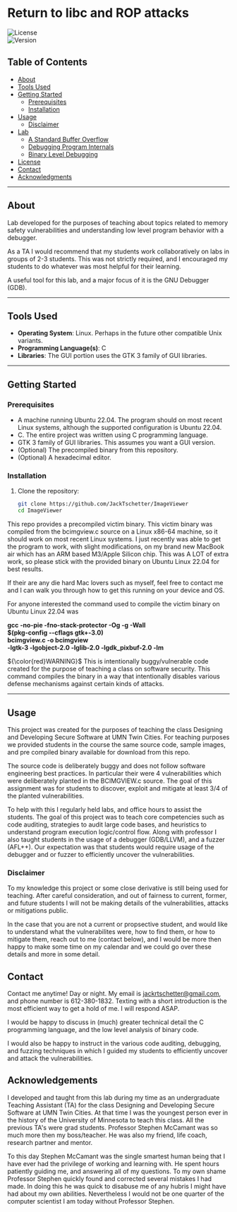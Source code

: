 # Return to libc and ROP attacks

![License](https://img.shields.io/badge/license-MIT-blue.svg)  
![Version](https://img.shields.io/badge/version-1.0.0-green.svg)

## Table of Contents

- [About](#about)
- [Tools Used](#tools-used)
- [Getting Started](#getting-started)
  - [Prerequisites](#prerequisites)
  - [Installation](#installation)
- [Usage](#usage)
    - [Disclaimer](#disclaimer)
- [Lab](#lab)
    - [A Standard Buffer Overflow](#standard-buffer-overflow)
    - [Debugging Program Internals](#debugging-program-internals)
    - [Binary Level Debugging](#binary-level-debugging)
- [License](#license)
- [Contact](#contact)
- [Acknowledgments](#acknowledgments)

---

## About

Lab developed for the purposes of teaching about topics related to memory safety vulnerabilities and understanding low level program behavior with a debugger.<br>

As a TA I would recommend that my students work collaboratively on labs in groups of 2-3 students. This was not strictly required, and I encouraged my students to do whatever was most helpful for their learning.

A useful tool for this lab, and a major focus of it is the GNU Debugger (GDB).

---

## Tools Used

- **Operating System**: Linux. Perhaps in the future other compatible Unix variants.
- **Programming Language(s)**: C
- **Libraries**: The GUI portion uses the GTK 3 family of GUI libraries.

---

## Getting Started

### Prerequisites

- A machine running Ubuntu 22.04. The program should on most recent Linux systems, although the supported configuration is Ubuntu 22.04.
- C. The entire project was written using C programming language.
- GTK 3 family of GUI libraries. This assumes you want a GUI version.
- (Optional) The precompiled binary from this repository.
- (Optional) A hexadecimal editor. 

### Installation

1. Clone the repository:

   ```bash
   git clone https://github.com/JackTschetter/ImageViewer
   cd ImageViewer

This repo provides a precompiled victim binary. This victim binary was compiled from the bcimgview.c source on a Linux x86-64 machine, so it should work on most recent Linux systems. I just recently was able to get the program to work, with slight modifications, on my brand new MacBook air which has an ARM based M3/Apple Silicon chip. This was A LOT of extra work, so please stick with the provided binary on Ubuntu Linux 22.04 for best results.

If their are any die hard Mac lovers such as myself, feel free to contact me and I can walk you through how to get this running on your device and OS.

For anyone interested the command used to compile the victim binary on Ubuntu Linux 22.04 was<br>

**gcc -no-pie -fno-stack-protector -Og -g -Wall \
    $(pkg-config --cflags gtk+-3.0) \
    bcimgview.c -o bcimgview \
    -lgtk-3 -lgobject-2.0 -lglib-2.0 -lgdk_pixbuf-2.0 -lm**

${\color{red}WARNING}$ This is intentionally buggy/vulnerable code created for the purpose of teaching a class on software security. This command compiles the binary in a way that intentionally disables various defense mechanisms against certain kinds of attacks.

---

## Usage

This project was created for the purposes of teaching the class Designing and Developing Secure Software at UMN Twin Cities. For teaching purposes we provided students in the course the same source code, sample images, and pre compiled binary available for download from this repo. 

The source code is deliberately buggy and does not follow software engineering best practices. In particular their were 4 vulnerabilities which were deliberately planted in the BCIMGVIEW.c source. The goal of this assignment was for students to discover, exploit and mitigate at least 3/4 of the planted vulnerabilities. 

To help with this I regularly held labs, and office hours to assist the students. The goal of this project was to teach core competencies such as code auditing, strategies to audit large code bases, and heuristics to understand program execution logic/control flow. Along with professor I also taught students in the usage of a debugger (GDB/LLVM), and a fuzzer (AFL++). Our expectation was that students would require usage of the debugger and or fuzzer to efficiently uncover the vulnerabilities.

### Disclaimer

To my knowledge this project or some close derivative is still being used for teaching. After careful consideration, and out of fairness to current, former, and future students I will not be making details of the vulnerabilities, attacks or mitigations public.<br>

In the case that you are not a current or propsective student, and would like to understand what the vulnerabilites were, how to find them, or how to mitigate them, reach out to me (contact below), and I would be more then happy to make some time on my calendar and we could go over these details and more in some detail.

## Contact

Contact me anytime! Day or night. My email is jackrtschetter@gmail.com, and phone number is 612-380-1832. Texting with a short introduction is the most efficient way to get a hold of me. I will respond ASAP.<br>

I would be happy to discuss in (much) greater technical detail the C programming language, and the low level analysis of binary code.<br>

I would also be happy to instruct in the various code auditing, debugging, and fuzzing techniques in which I guided my students to efficiently uncover and attack the vulnerabilities.

## Acknowledgements

I developed and taught from this lab during my time as an undergraduate Teaching Assistant (TA) for the class Designing and Developing Secure Software at UMN Twin Cities. At that time I was the youngest person ever in the history of the University of Minnesota to teach this class. All the previous TA's were grad students. Professor Stephen McCamant was so much more then my boss/teacher. He was also my friend, life coach, research partner and mentor.<br>

To this day Stephen McCamant was the single smartest human being that I have ever had the privilege of working and learning with. He spent hours patiently guiding me, and answering all of my questions. To my own shame Professor Stephen quickly found and corrected several mistakes I had made. In doing this he was quick to disabuse me of any hubris I might have had about my own abilities. Nevertheless I would not be one quarter of the computer scientist I am today without Professor Stephen.

